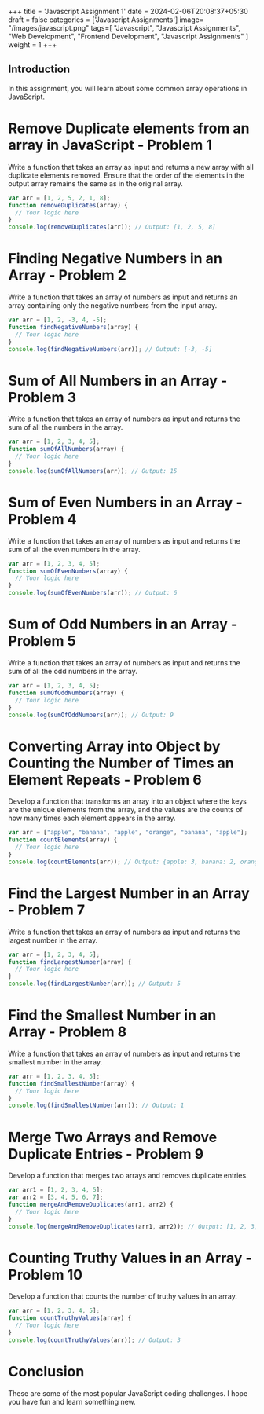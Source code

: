+++
title = 'Javascript Assignment 1'
date = 2024-02-06T20:08:37+05:30
draft = false
categories = ['Javascript Assignments']
image= "/images/javascript.png"
tags=[
    "Javascript",
    "Javascript Assignments",
    "Web Development",
    "Frontend Development",
    "Javascript Assignments"
]
weight = 1
+++

## Introduction
In this assignment, you will learn about some common array operations in JavaScript.

# Remove Duplicate elements from an array in JavaScript - Problem 1

Write a function that takes an array as input and returns a new array with all duplicate elements removed. Ensure that the order of the elements in the output array remains the same as in the original array.

```javascript
var arr = [1, 2, 5, 2, 1, 8];
function removeDuplicates(array) {
  // Your logic here
}
console.log(removeDuplicates(arr)); // Output: [1, 2, 5, 8]
```

# Finding Negative Numbers in an Array - Problem 2

Write a function that takes an array of numbers as input and returns an array containing only the negative numbers from the input array.

```javascript
var arr = [1, 2, -3, 4, -5];
function findNegativeNumbers(array) {
  // Your logic here
}
console.log(findNegativeNumbers(arr)); // Output: [-3, -5]
```

# Sum of All Numbers in an Array - Problem 3

Write a function that takes an array of numbers as input and returns the sum of all the numbers in the array.

```javascript
var arr = [1, 2, 3, 4, 5];
function sumOfAllNumbers(array) {
  // Your logic here
}
console.log(sumOfAllNumbers(arr)); // Output: 15
```

# Sum of Even Numbers in an Array - Problem 4

Write a function that takes an array of numbers as input and returns the sum of all the even numbers in the array.

```javascript
var arr = [1, 2, 3, 4, 5];
function sumOfEvenNumbers(array) {
  // Your logic here
}
console.log(sumOfEvenNumbers(arr)); // Output: 6
```

# Sum of Odd Numbers in an Array - Problem 5

Write a function that takes an array of numbers as input and returns the sum of all the odd numbers in the array.

```javascript
var arr = [1, 2, 3, 4, 5];
function sumOfOddNumbers(array) {
  // Your logic here
}
console.log(sumOfOddNumbers(arr)); // Output: 9
```

# Converting Array into Object by Counting the Number of Times an Element Repeats - Problem 6

Develop a function that transforms an array into an object where the keys are the unique elements from the array, and the values are the counts of how many times each element appears in the array.

```javascript
var arr = ["apple", "banana", "apple", "orange", "banana", "apple"];
function countElements(array) {
  // Your logic here
}
console.log(countElements(arr)); // Output: {apple: 3, banana: 2, orange: 1}
```

# Find the Largest Number in an Array - Problem 7

Write a function that takes an array of numbers as input and returns the largest number in the array.

```javascript
var arr = [1, 2, 3, 4, 5];
function findLargestNumber(array) {
  // Your logic here
}
console.log(findLargestNumber(arr)); // Output: 5
```

# Find the Smallest Number in an Array - Problem 8

Write a function that takes an array of numbers as input and returns the smallest number in the array.

```javascript
var arr = [1, 2, 3, 4, 5];
function findSmallestNumber(array) {
  // Your logic here
}
console.log(findSmallestNumber(arr)); // Output: 1
```

# Merge Two Arrays and Remove Duplicate Entries - Problem 9

Develop a function that merges two arrays and removes duplicate entries.

```javascript
var arr1 = [1, 2, 3, 4, 5];
var arr2 = [3, 4, 5, 6, 7];
function mergeAndRemoveDuplicates(arr1, arr2) {
  // Your logic here
}
console.log(mergeAndRemoveDuplicates(arr1, arr2)); // Output: [1, 2, 3, 4, 5, 6, 7]
```

# Counting Truthy Values in an Array - Problem 10

Develop a function that counts the number of truthy values in an array.

```javascript
var arr = [1, 2, 3, 4, 5];
function countTruthyValues(array) {
  // Your logic here
}
console.log(countTruthyValues(arr)); // Output: 3
```

# Conclusion

These are some of the most popular JavaScript coding challenges. I hope you have fun and learn something new.
